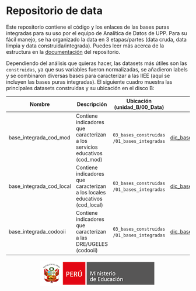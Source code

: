 # Repositorio de data

Este repositorio contiene el código y los enlaces de las bases puras integradas para su uso por el equipo de Analítica de Datos de UPP. Para su fácil manejo, se ha organizado la data en 3 etapas/partes (data cruda, data limpia y data construida/integrada). Puedes leer más acerca de la estructura en la [documentación](https://github.com/analistaup29/00_Data/tree/main/04_documentacion) del repositorio.

Dependiendo del análisis que quieras hacer, las datasets más útiles son las `construidas`, ya que sus variables fueron normalizadas, se añadieron labels y se combinaron diversas bases para caracterizar a las IIEE (aquí se incluyen las bases puras integradas). El siguiente cuadro muestra las principales datasets construidas y su ubicación en el disco B:

| Nombre | Descripción | Ubicación (unidad_B/00_Data) | Diccionario |
|--------|-------------|-----------|-------------|
| base_integrada_cod_mod | Contiene indicadores que caracterizan a los servicios educativos (cod_mod) | `03_bases_construidas` `/01_bases_integradas` | [dic_base_integrada_cod_mod](https://github.com/analistaup29/00_Data/tree/main/04_documentacion/01_diccionarios) |
| base_integrada_cod_local | Contiene indicadores que caracterizan a los locales educativos (cod_local) | `03_bases_construidas` `/01_bases_integradas` | [dic_base_integrada_cod_local](https://github.com/analistaup29/00_Data/tree/main/04_documentacion/01_diccionarios) |
| base_integrada_codooii | Contiene indicadores que caracterizan a las DRE/UGELES (codooii) | `03_bases_construidas` `/01_bases_integradas` | [dic_base_integrada_codooii](https://github.com/analistaup29/00_Data/tree/main/04_documentacion/01_diccionarios) |

<p align="center">
	<img src="https://github.com/analistaup29/00_Data/blob/main/img/logo_minedu.png?raw=true")>
</p>
